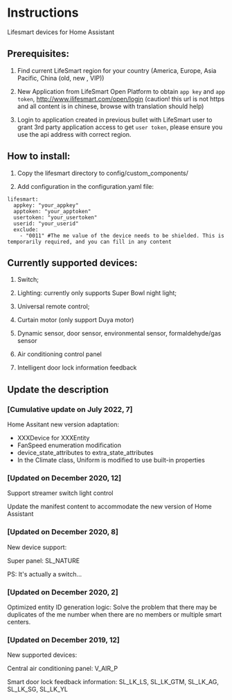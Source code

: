 

Instructions
==== 
Lifesmart devices for Home Assistant


Prerequisites: 
---
1. Find current LifeSmart region for your country (America, Europe, Asia Pacific, China (old, new , VIP))

1. New Application from LifeSmart Open Platform to obtain `app key` and `app token`, http://www.ilifesmart.com/open/login (caution! this url is not https and all content is in chinese, browse with translation should help)

1. Login to application created in previous bullet with LifeSmart user to grant 3rd party application access to get `user token`, please ensure you use the api address with correct region. 


How to install:
---
1. Copy the lifesmart directory to config/custom_components/

2. Add configuration in the configuration.yaml file:

```
lifesmart:
  appkey: "your_appkey" 
  apptoken: "your_apptoken"
  usertoken: "your_usertoken" 
  userid: "your_userid"
  exclude:
    - "0011" #The me value of the device needs to be shielded. This is temporarily required, and you can fill in any content
 ```
 

Currently supported devices:
---
1. Switch;

2. Lighting: currently only supports Super Bowl night light;

3. Universal remote control;

4. Curtain motor (only support Duya motor)

5. Dynamic sensor, door sensor, environmental sensor, formaldehyde/gas sensor

6. Air conditioning control panel

7. Intelligent door lock information feedback

Update the description
---

### [Cumulative update on July 2022, 7]

Home Assitant new version adaptation:
- XXXDevice for XXXEntity
- FanSpeed enumeration modification
- device_state_attributes to extra_state_attributes
- In the Climate class, Uniform is modified to use built-in properties

### [Updated on December 2020, 12]

Support streamer switch light control

Update the manifest content to accommodate the new version of Home Assistant

### [Updated on December 2020, 8]

New device support:

Super panel: SL_NATURE

PS: It's actually a switch...

### [Updated on December 2020, 2]

Optimized entity ID generation logic: Solve the problem that there may be duplicates of the me number when there are no members or multiple smart centers.

### [Updated on December 2019, 12]

New supported devices:

Central air conditioning panel: V_AIR_P

Smart door lock feedback information: SL_LK_LS, SL_LK_GTM, SL_LK_AG, SL_LK_SG, SL_LK_YL

